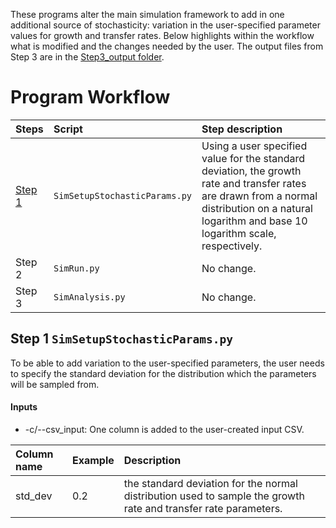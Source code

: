 These programs alter the main simulation framework to add in one additional source of stochasticity: variation in the user-specified parameter values for growth and transfer rates. Below highlights within the workflow what is modified and the changes needed by the user. The output files from Step 3 are in the [Step3_output folder](https://github.com/livkosterlitz/LDM/tree/main/Simulations/Extension_variable_parameters/Step3_output). 

# Program Workflow

|Steps| Script |Step description|
| :--- | :--- | :--- |
| [Step 1](#Step-1) | `SimSetupStochasticParams.py` | Using a user specified value for the standard deviation, the growth rate and transfer rates are drawn from a normal distribution on a natural logarithm and base 10 logarithm scale, respectively. |
| Step 2 | `SimRun.py` | No change. |
| Step 3 | `SimAnalysis.py` | No change.  |

## <a name="Step-1"></a> **Step 1** `SimSetupStochasticParams.py`

To be able to add variation to the user-specified parameters, the user needs to specify the standard deviation for the distribution which the parameters will be sampled from. 

#### Inputs
* -c/--csv_input: One column is added to the user-created input CSV.

| Column name | Example | Description | 
| :--- | :--- | :--- |
| std_dev | 0.2 | the standard deviation for the normal distribution used to sample the growth rate and transfer rate parameters. |

